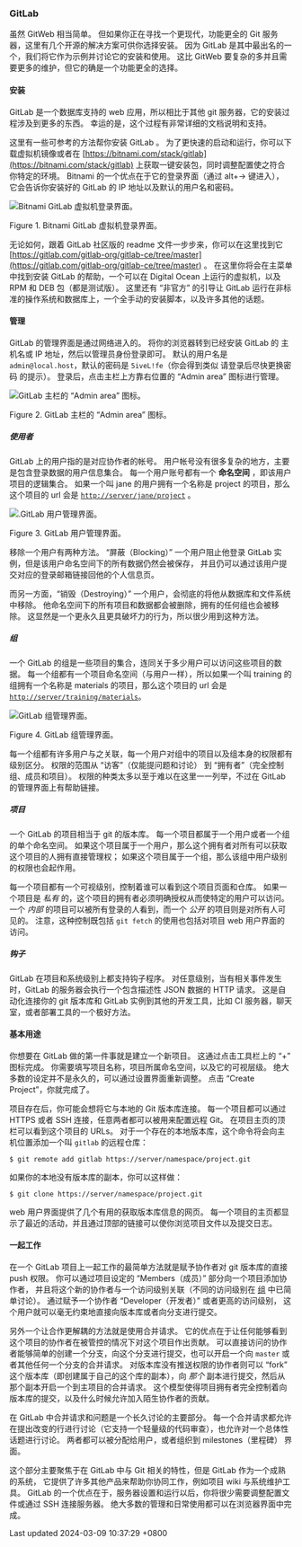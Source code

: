 ### GitLab

虽然 GitWeb 相当简单。 但如果你正在寻找一个更现代，功能更全的 Git
服务器，这里有几个开源的解决方案可供你选择安装。 因为 GitLab
是其中最出名的一个，我们将它作为示例并讨论它的安装和使用。 这比 GitWeb
要复杂的多并且需要更多的维护，但它的确是一个功能更全的选择。

#### 安装

GitLab 是一个数据库支持的 web 应用，所以相比于其他 git
服务器，它的安装过程涉及到更多的东西。
幸运的是，这个过程有非常详细的文档说明和支持。

这里有一些可参考的方法帮你安装 GitLab 。
为了更快速的启动和运行，你可以下载虚拟机镜像或者在
[https://bitnami.com/stack/gitlab](https://bitnami.com/stack/gitlab)
上获取一键安装包，同时调整配置使之符合你特定的环境。 Bitnami
的一个优点在于它的登录界面（通过 alt+→ 键进入）， 它会告诉你安装好的
GitLab 的 IP 地址以及默认的用户名和密码。

![Bitnami GitLab 虚拟机登录界面。](../../../../images/bitnami.png)

Figure 1. Bitnami GitLab 虚拟机登录界面。

无论如何，跟着 GitLab 社区版的 readme 文件一步步来，你可以在这里找到它
[https://gitlab.com/gitlab-org/gitlab-ce/tree/master](https://gitlab.com/gitlab-org/gitlab-ce/tree/master)
。 在这里你将会在主菜单中找到安装 GitLab 的帮助，一个可以在 Digital
Ocean 上运行的虚拟机，以及 RPM 和 DEB 包（都是测试版）。 这里还有
“非官方” 的引导让 GitLab
运行在非标准的操作系统和数据库上，一个全手动的安装脚本，以及许多其他的话题。

#### 管理

GitLab 的管理界面是通过网络进入的。 将你的浏览器转到已经安装 GitLab 的
主机名或 IP 地址，然后以管理员身份登录即可。 默认的用户名是
`admin@local.host`，默认的密码是 `5iveL!fe`（你会得到类似
请登录后尽快更换密码 的提示）。 登录后，点击主栏上方靠右位置的 “Admin
area” 图标进行管理。

![GitLab 主栏的 “Admin area” 图标。](../../../../images/gitlab-menu.png)

Figure 2. GitLab 主栏的 “Admin area” 图标。

##### 使用者

GitLab 上的用户指的是对应协作者的帐号。
用户帐号没有很多复杂的地方，主要是包含登录数据的用户信息集合。
每一个用户账号都有一个 **命名空间** ，即该用户项目的逻辑集合。
如果一个叫 jane 的用户拥有一个名称是 project 的项目，那么这个项目的 url
会是 [`http://server/jane/project`](http://server/jane/project) 。

![.GitLab 用户管理界面。](../../../../images/gitlab-users.png)

Figure 3. GitLab 用户管理界面。

移除一个用户有两种方法。 “屏蔽（Blocking）” 一个用户阻止他登录 GitLab
实例，但是该用户命名空间下的所有数据仍然会被保存，
并且仍可以通过该用户提交对应的登录邮箱链接回他的个人信息页。

而另一方面，“销毁（Destroying）”
一个用户，会彻底的将他从数据库和文件系统中移除。
他命名空间下的所有项目和数据都会被删除，拥有的任何组也会被移除。
这显然是一个更永久且更具破坏力的行为，所以很少用到这种方法。

##### 组

一个 GitLab
的组是一些项目的集合，连同关于多少用户可以访问这些项目的数据。
每一个组都有一个项目命名空间（与用户一样），所以如果一个叫 training
的组拥有一个名称是 materials 的项目，那么这个项目的 url 会是
[`http://server/training/materials`](http://server/training/materials)。

![GitLab 组管理界面。](../../../../images/gitlab-groups.png)

Figure 4. GitLab 组管理界面。

每一个组都有许多用户与之关联，每一个用户对组中的项目以及组本身的权限都有级别区分。
权限的范围从 “访客”（仅能提问题和讨论） 到
“拥有者”（完全控制组、成员和项目）。
权限的种类太多以至于难以在这里一一列举，不过在 GitLab
的管理界面上有帮助链接。

##### 项目

一个 GitLab 的项目相当于 git 的版本库。
每一个项目都属于一个用户或者一个组的单个命名空间。
如果这个项目属于一个用户，那么这个拥有者对所有可以获取这个项目的人拥有直接管理权；
如果这个项目属于一个组，那么该组中用户级别的权限也会起作用。

每一个项目都有一个可视级别，控制着谁可以看到这个项目页面和仓库。
如果一个项目是 *私有*
的，这个项目的拥有者必须明确授权从而使特定的用户可以访问。 一个 *内部*
的项目可以被所有登录的人看到，而一个 *公开* 的项目则是对所有人可见的。
注意，这种控制既包括 `git fetch` 的使用也包括对项目 web 用户界面的访问。

##### 钩子

GitLab 在项目和系统级别上都支持钩子程序。
对任意级别，当有相关事件发生时，GitLab 的服务器会执行一个包含描述性 JSON
数据的 HTTP 请求。 这是自动化连接你的 git 版本库和 GitLab
实例到其他的开发工具，比如 CI
服务器，聊天室，或者部署工具的一个极好方法。

#### 基本用途

你想要在 GitLab 做的第一件事就是建立一个新项目。 这通过点击工具栏上的
“+” 图标完成。 你需要填写项目名称，项目所属命名空间，以及它的可视层级。
绝大多数的设定并不是永久的，可以通过设置界面重新调整。 点击 “Create
Project”，你就完成了。

项目存在后，你可能会想将它与本地的 Git 版本库连接。 每一个项目都可以通过
HTTPS 或者 SSH 连接，任意两者都可以被用来配置远程 Git。
在项目主页的顶栏可以看到这个项目的 URLs。
对于一个存在的本地版本库，这个命令将会向主机位置添加一个叫 `gitlab`
的远程仓库：

```shell
$ git remote add gitlab https://server/namespace/project.git
```

如果你的本地没有版本库的副本，你可以这样做：

```shell
$ git clone https://server/namespace/project.git
```

web 用户界面提供了几个有用的获取版本库信息的网页。
每一个项目的主页都显示了最近的活动，并且通过顶部的链接可以使你浏览项目文件以及提交日志。

#### 一起工作

在一个 GitLab 项目上一起工作的最简单方法就是赋予协作者对 git
版本库的直接 push 权限。 你可以通过项目设定的 “Members（成员）”
部分向一个项目添加协作者，
并且将这个新的协作者与一个访问级别关联（不同的访问级别在
[组](#_gitlab_groups_section) 中已简单讨论）。 通过赋予一个协作者
“Developer（开发者）” 或者更高的访问级别，
这个用户就可以毫无约束地直接向版本库或者向分支进行提交。

另外一个让合作更解耦的方法就是使用合并请求。
它的优点在于让任何能够看到这个项目的协作者在被管控的情况下对这个项目作出贡献。
可以直接访问的协作者能够简单的创建一个分支，向这个分支进行提交，也可以开启一个向
`master` 或者其他任何一个分支的合并请求。
对版本库没有推送权限的协作者则可以 “fork”
这个版本库（即创建属于自己的这个库的副本），向 *那个*
副本进行提交，然后从那个副本开启一个到主项目的合并请求。
这个模型使得项目拥有者完全控制着向版本库的提交，以及什么时候允许加入陌生协作者的贡献。

在 GitLab 中合并请求和问题是一个长久讨论的主要部分。
每一个合并请求都允许在提出改变的行进行讨论（它支持一个轻量级的代码审查），也允许对一个总体性话题进行讨论。
两者都可以被分配给用户，或者组织到 milestones（里程碑） 界面。

这个部分主要聚焦于在 GitLab 中与 Git 相关的特性，但是 GitLab
作为一个成熟的系统， 它提供了许多其他产品来帮助你协同工作，例如项目 wiki
与系统维护工具。 GitLab
的一个优点在于，服务器设置和运行以后，你将很少需要调整配置文件或通过 SSH
连接服务器。 绝大多数的管理和日常使用都可以在浏览器界面中完成。

Last updated 2024-03-09 10:37:29 +0800
